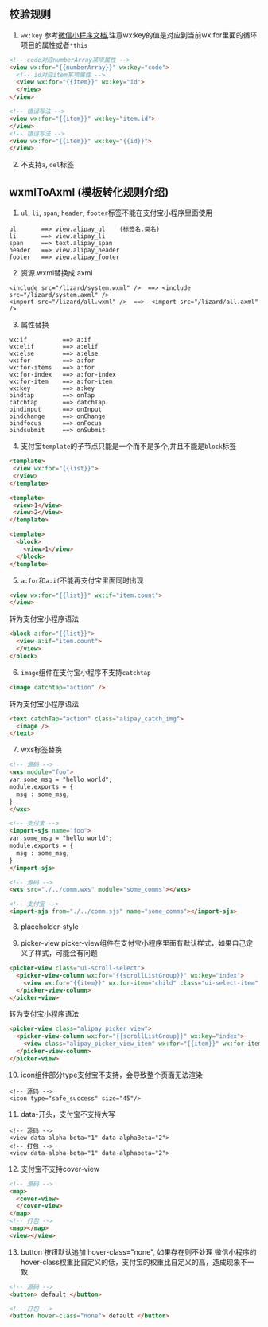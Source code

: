 ## 校验规则
1. ``wx:key``
参考[微信小程序文档](https://mp.weixin.qq.com/debug/wxadoc/dev/framework/view/wxml/list.html),注意wx:key的值是对应到当前wx:for里面的循环项目的属性或者``*this``
```html
<!-- code对应numberArray某项属性 -->
<view wx:for="{{numberArray}}" wx:key="code">
  <!-- id对应item某项属性 --> 
  <view wx:for="{{item}}" wx:key="id">
  </view>
</view>

<!-- 错误写法 -->
<view wx:for="{{item}}" wx:key="item.id">
</view>
<!-- 错误写法 -->
<view wx:for="{{item}}" wx:key="{{id}}">
</view>
```
2. 不支持``a``, ``del``标签

## wxmlToAxml (模板转化规则介绍)
1. ``ul``, ``li``, ``span``, ``header``, ``footer``标签不能在支付宝小程序里面使用
```
ul       ==> view.alipay_ul    (标签名.类名)
li       ==> view.alipay_li
span     ==> text.alipay_span
header   ==> view.alipay_header
footer   ==> view.alipay_footer
```

2. 资源.wxml替换成.axml
```
<include src="/lizard/system.wxml" />  ==> <include src="/lizard/system.axml" />
<import src="/lizard/all.wxml" />  ==>  <import src="/lizard/all.axml" />
```

3. 属性替换
```
wx:if          ==> a:if
wx:elif        ==> a:elif
wx:else        ==> a:else
wx:for         ==> a:for
wx:for-items   ==> a:for
wx:for-index   ==> a:for-index
wx:for-item    ==> a:for-item
wx:key         ==> a:key
bindtap        ==> onTap
catchtap       ==> catchTap
bindinput      ==> onInput
bindchange     ==> onChange
bindfocus      ==> onFocus
bindsubmit     ==> onSubmit
```

4. 支付宝``template``的子节点只能是一个而不是多个,并且不能是``block``标签
```html
<template>
 <view wx:for="{{list}}">
 </view>
</template>

<template>
 <view>1</view>
 <view>2</view>
</template>

<template>
  <block>
    <view>1</view>
  </block>
</template>
```

5. ``a:for``和``a:if``不能再支付宝里面同时出现
```html
<view wx:for="{{list}}" wx:if="item.count">
</view>
```
  转为支付宝小程序语法
```html
<block a:for="{{list}}">
  <view a:if="item.count">
  </view>
</block>
```

6. ``image``组件在支付宝小程序不支持``catchtap``
```html
<image catchtap="action" />
```
  转为支付宝小程序语法
```html
<text catchTap="action" class="alipay_catch_img">
  <image />
</text>
```

7. wxs标签替换
```html
<!-- 源码 -->
<wxs module="foo">
var some_msg = "hello world";
module.exports = {
  msg : some_msg,
}
</wxs>

<!-- 支付宝 -->
<import-sjs name="foo">
var some_msg = "hello world";
module.exports = {
  msg : some_msg,
}
</import-sjs>
```
```html
<!-- 源码 -->
<wxs src="./../comm.wxs" module="some_comms"></wxs>

<!-- 支付宝 -->
<import-sjs from="./../comm.sjs" name="some_comms"></import-sjs>
```

8. placeholder-style

9. picker-view
picker-view组件在支付宝小程序里面有默认样式，如果自己定义了样式，可能会有问题
```html
<picker-view class="ui-scroll-select">
  <picker-view-column wx:for="{{scrollListGroup}}" wx:key="index">
    <view wx:for="{{item}}" wx:for-item="child" class="ui-select-item" wx:key="value">{{child.text}}</view>
  </picker-view-column>
</picker-view>
```
  转为支付宝小程序语法
```html
<picker-view class="alipay_picker_view">
  <picker-view-column wx:for="{{scrollListGroup}}" wx:key="index">
    <view class="alipay_picker_view_item" wx:for="{{item}}" wx:for-item="child" wx:key="value">{{child.text}}</view>
  </picker-view-column>
</picker-view>
```

10. icon组件部分type支付宝不支持，会导致整个页面无法渲染
```
<!-- 源码 -->
<icon type="safe_success" size="45"/>
```
11. data-开头，支付宝不支持大写
```
<!-- 源码 -->
<view data-alpha-beta="1" data-alphaBeta="2">
<!-- 打包 -->
<view data-alpha-beta="1" data-alphabeta="2">
```

12. 支付宝不支持cover-view
```html
<!-- 源码 -->
<map>
  <cover-view>
  </cover-view>
</map>
<!-- 打包 -->
<map></map>
<view></view>
```

13. button 按钮默认追加 hover-class="none", 如果存在则不处理
微信小程序的hover-class权重比自定义的低，支付宝的权重比自定义的高，造成现象不一致
```html
<!-- 源码 -->
<button> default </button>

<!-- 打包 -->
<button hover-class="none"> default </button>
```